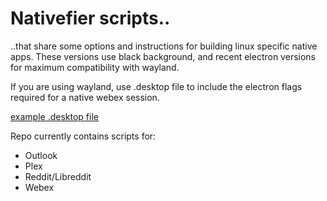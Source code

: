 # Nativefier scripts..

..that share some options and instructions for building linux specific native apps. These versions use black background, and recent electron versions for maximum compatibility with wayland. 

If you are using wayland, use .desktop file to include the electron flags required for a native webex session. 

[example .desktop file](desktop_file_example.md)


Repo currently contains scripts for:
+ Outlook
+ Plex
+ Reddit/Libreddit
+ Webex

